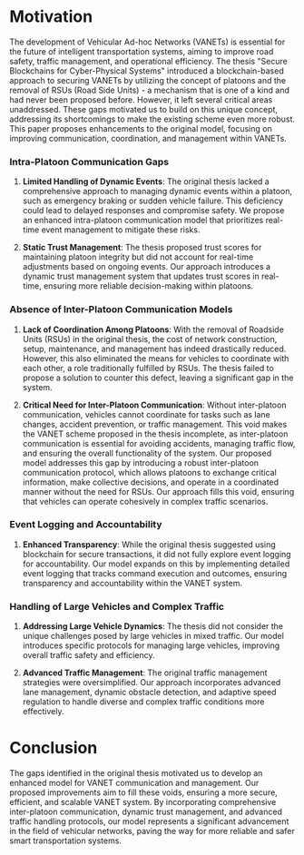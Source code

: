 # Motivation
The development of Vehicular Ad-hoc Networks (VANETs) is essential for the future of intelligent transportation systems, aiming to improve road safety, traffic management, and operational efficiency. The thesis "Secure Blockchains for Cyber-Physical Systems" introduced a blockchain-based approach to securing VANETs by utilizing the concept of platoons and the removal of RSUs (Road Side Units) - a mechanism that is one of a kind and had never been proposed before. However, it left several critical areas unaddressed. These gaps motivated us to build on this unique concept, addressing its shortcomings to make the existing scheme even more robust. This paper proposes enhancements to the original model, focusing on improving communication, coordination, and management within VANETs.

### Intra-Platoon Communication Gaps
1. **Limited Handling of Dynamic Events**: The original thesis lacked a comprehensive approach to managing dynamic events within a platoon, such as emergency braking or sudden vehicle failure. This deficiency could lead to delayed responses and compromise safety. We propose an enhanced intra-platoon communication model that prioritizes real-time event management to mitigate these risks.

2. **Static Trust Management**: The thesis proposed trust scores for maintaining platoon integrity but did not account for real-time adjustments based on ongoing events. Our approach introduces a dynamic trust management system that updates trust scores in real-time, ensuring more reliable decision-making within platoons.

### Absence of Inter-Platoon Communication Models
1. **Lack of Coordination Among Platoons**: With the removal of Roadside Units (RSUs) in the original thesis, the cost of network construction, setup, maintenance, and management has indeed drastically reduced. However, this also eliminated the means for vehicles to coordinate with each other, a role traditionally fulfilled by RSUs. The thesis failed to propose a solution to counter this defect, leaving a significant gap in the system.

2. **Critical Need for Inter-Platoon Communication**: Without inter-platoon communication, vehicles cannot coordinate for tasks such as lane changes, accident prevention, or traffic management. This void makes the VANET scheme proposed in the thesis incomplete, as inter-platoon communication is essential for avoiding accidents, managing traffic flow, and ensuring the overall functionality of the system. Our proposed model addresses this gap by introducing a robust inter-platoon communication protocol, which allows platoons to exchange critical information, make collective decisions, and operate in a coordinated manner without the need for RSUs. Our approach fills this void, ensuring that vehicles can operate cohesively in complex traffic scenarios.

### Event Logging and Accountability
1. **Enhanced Transparency**: While the original thesis suggested using blockchain for secure transactions, it did not fully explore event logging for accountability. Our model expands on this by implementing detailed event logging that tracks command execution and outcomes, ensuring transparency and accountability within the VANET system.

### Handling of Large Vehicles and Complex Traffic
1. **Addressing Large Vehicle Dynamics**: The thesis did not consider the unique challenges posed by large vehicles in mixed traffic. Our model introduces specific protocols for managing large vehicles, improving overall traffic safety and efficiency.

2. **Advanced Traffic Management**: The original traffic management strategies were oversimplified. Our approach incorporates advanced lane management, dynamic obstacle detection, and adaptive speed regulation to handle diverse and complex traffic conditions more effectively.

# Conclusion
The gaps identified in the original thesis motivated us to develop an enhanced model for VANET communication and management. Our proposed improvements aim to fill these voids, ensuring a more secure, efficient, and scalable VANET system. By incorporating comprehensive inter-platoon communication, dynamic trust management, and advanced traffic handling protocols, our model represents a significant advancement in the field of vehicular networks, paving the way for more reliable and safer smart transportation systems.

